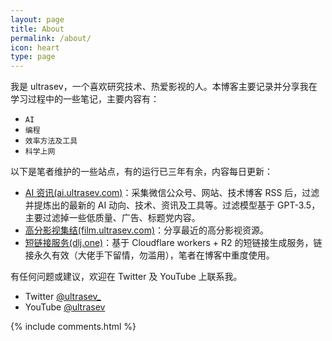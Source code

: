 ```yaml
---
layout: page
title: About
permalink: /about/
icon: heart
type: page
---
```


我是 ultrasev，一个喜欢研究技术、热爱影视的人。本博客主要记录并分享我在学习过程中的一些笔记，主要内容有：

* `AI`
* `编程`
* `效率方法及工具` 
* `科学上网`

以下是笔者维护的一些站点，有的运行已三年有余，内容每日更新：
- [AI 资讯(ai.ultrasev.com)](https://ai.ultrasev.com)：采集微信公众号、网站、技术博客 RSS 后，过滤并提炼出的最新的 AI 动向、技术、资讯及工具等。过滤模型基于 GPT-3.5，主要过滤掉一些低质量、广告、标题党内容。
- [高分影视集结(film.ultrasev.com)](https://film.ultrasev.com)：分享最近的高分影视资源。
- [短链接服务(dlj.one)](https://dlj.one)：基于 Cloudflare workers + R2 的短链接生成服务，链接永久有效（大佬手下留情，勿滥用），笔者在博客中重度使用。

有任何问题或建议，欢迎在 Twitter 及 YouTube 上联系我。

- Twitter [@ultrasev_](https://twitter.com/ultrasev_)
- YouTube [@ultrasev](https://www.youtube.com/channel/UCt0Op8mQvqwjp18B8vNPjzg)

<!-- 自 2023 年 07 月 14 日起，本站已运行 <span id="days"></span> 天，截至 {{ site.time | date: "%Y 年 %m 月 %d 日" }}，写了博文 {{ site.posts.size }} 篇，{% assign count = 0 %}{% for post in site.posts %}{% assign single_count = post.content | strip_html | strip_newlines | remove: ' ' | size %}{% assign count = count | plus: single_count %}{% endfor %}{% if count > 10000 %}{{ count | divided_by: 10000 }} 万 {{ count | modulo: 10000 }}{% else %}{{ count }}{% endif %} 字。  -->


<!-- 若您觉得本博客所创造的内容对您有所帮助，可考虑略表心意，支持一下。

{% include reward.html %} -->

{% include comments.html %}

<script>
var days = 0, daysMax = Math.floor((Date.now() / 1000 - {{ "2016-07-07" | date: "%s" }}) / (60 * 60 * 24));
(function daysCount(){
    if(days > daysMax){
        document.getElementById('days').innerHTML = daysMax;
        return;
    } else {
        document.getElementById('days').innerHTML = days;
        days += 10;
        setTimeout(daysCount, 1); 
    }
})();
</script>
